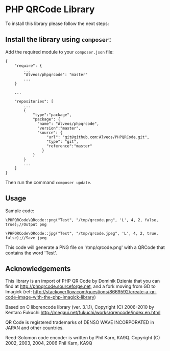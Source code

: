 # PHP QRCode Library

To install this library please follow the next steps:

## Install the library using `composer`:

Add the required module to your `composer.json` file:

    {
        "require": {
            ...
            "Alveos/phpqrcode": "master"
            ...
        }

        ...

	    "repositories": [
	    	...
	        {
	            "type":"package",
	            "package": {
	              "name": "Alveos/phpqrcode",
	              "version":"master",
	              "source": {
	                  "url": "git@github.com:Alveos/PHPQRCode.git",
	                  "type": "git",
	                  "reference":"master"
	                }
	            }
	        }
	        ...
	    ]
    }

Then run the command `composer update`.


## Usage

Sample code:

    \PHPQRCode\QRcode::png("Test", "/tmp/qrcode.png", 'L', 4, 2, false, true);//Output png

    \PHPQRCode\QRcode::jpg("Test", "/tmp/qrcode.jpeg", 'L', 4, 2, true, false);//Save jpeg

This code will generate a PNG file on '/tmp/qrcode.png' with a QRCode that contains the word 'Test'.

## Acknowledgements

This library is an import of PHP QR Code by Dominik Dzienia that you can find at http://phpqrcode.sourceforge.net, and a fork moving from GD to Imagick (ref: http://stackoverflow.com/questions/8669592/create-a-qr-code-image-with-the-php-imagick-library)

Based on C libqrencode library (ver. 3.1.1), Copyright (C) 2006-2010 by Kentaro Fukuchi
http://megaui.net/fukuchi/works/qrencode/index.en.html

QR Code is registered trademarks of DENSO WAVE INCORPORATED in JAPAN and other countries.

Reed-Solomon code encoder is written by Phil Karn, KA9Q. Copyright (C) 2002, 2003, 2004, 2006 Phil Karn, KA9Q
